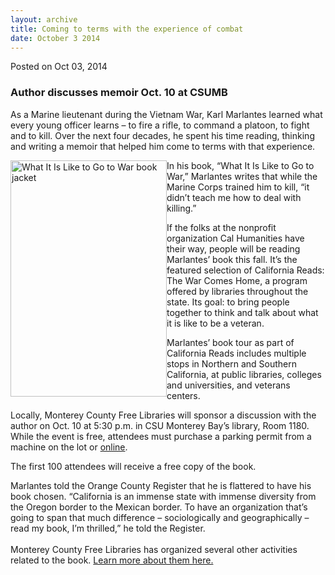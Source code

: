 ```yaml
---
layout: archive
title: Coming to terms with the experience of combat
date: October 3 2014
---
```





<span class="date">Posted on Oct 03, 2014    </span>
<h3>Author discusses memoir Oct. 10 at CSUMB</h3>
<p>As a Marine lieutenant during the Vietnam War, Karl Marlantes
learned what every young officer learns &#x2013; to fire a rifle, to
command a platoon, to fight and to kill. Over the next four
decades, he spent his time reading, thinking and writing a memoir
that helped him come to terms with that experience.</p>
<p><img alt="What It Is Like to Go to War book jacket" src="http://news.csumb.edu/sites/default/files/65/attachments/news/images/marlantes_book.jpg" style="width:250px; height:378px; float:left">In his book, &#x201C;What
It Is Like to Go to War,&#x201D; Marlantes writes that while the Marine
Corps trained him to kill, &#x201C;it didn&#x2019;t teach me how to deal with
killing.&#x201D;</img></p>
<p>If the folks at the nonprofit organization Cal Humanities have
their way, people will be reading Marlantes&#x2019; book this fall. It&#x2019;s
the featured selection of California Reads: The War Comes Home, a
program offered by libraries throughout the state. Its goal: to
bring people together to think and talk about what it is like to be
a veteran.</p>
<p>Marlantes&#x2019; book tour as part of California Reads includes
multiple stops in Northern and Southern California, at public
libraries, colleges and universities, and veterans centers.</p>
<p>Locally, Monterey County Free Libraries will sponsor a
discussion with the author on Oct. 10 at 5:30 p.m. in CSU Monterey
Bay&#x2019;s library, Room 1180. While the event is free, attendees must
purchase a parking permit from a machine on the lot or <a href="http://parking.csumb.edu/buy-permit" rel="nofollow">online</a>.</p>
<p>The first 100 attendees will receive a free copy of the
book.</p>
<p>Marlantes told the Orange County Register that he is flattered
to have his book chosen. &#x201C;California is an immense state with
immense diversity from the Oregon border to the Mexican border. To
have an organization that&#x2019;s going to span that much difference &#x2013;
sociologically and geographically &#x2013; read my book, I&#x2019;m thrilled,&#x201D; he
told the Register.<br>
<br>
Monterey County Free Libraries has organized several other
activities related to the book. <a href="http://www.co.monterey.ca.us/library/CalReads.html" rel="nofollow">Learn more about them here.</a></br></br></p>
<p>&#xA0;</p>
<p><br>
&#xA0;</br></p>





